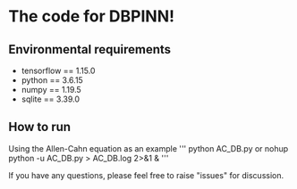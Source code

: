 # The code for DBPINN!

## Environmental requirements
- tensorflow == 1.15.0
- python == 3.6.15 
- numpy == 1.19.5
- sqlite == 3.39.0 

## How to run 
Using the Allen-Cahn equation as an example
'''
python AC_DB.py or  nohup python -u AC_DB.py > AC_DB.log 2>&1 &
'''

If you have any questions, please feel free to raise "issues" for discussion.
